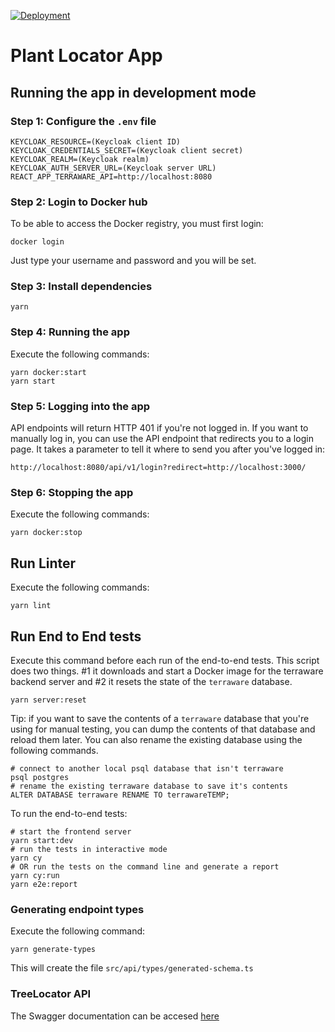 [![Deployment](https://github.com/terraware/tree-location-web/actions/workflows/workflow.yml/badge.svg)](https://github.com/terraware/tree-location-web/actions/workflows/workflow.yml)

# Plant Locator App

## Running the app in development mode

### Step 1: Configure the `.env` file

```
KEYCLOAK_RESOURCE=(Keycloak client ID)
KEYCLOAK_CREDENTIALS_SECRET=(Keycloak client secret)
KEYCLOAK_REALM=(Keycloak realm)
KEYCLOAK_AUTH_SERVER_URL=(Keycloak server URL)
REACT_APP_TERRAWARE_API=http://localhost:8080
```

### Step 2: Login to Docker hub

To be able to access the Docker registry, you must first login:

```shell
docker login
```

Just type your username and password and you will be set.

### Step 3: Install dependencies

```
yarn
```

### Step 4: Running the app

Execute the following commands:

```shell
yarn docker:start
yarn start
```

### Step 5: Logging into the app

API endpoints will return HTTP 401 if you're not logged in. If you want to manually log in, you can use the API endpoint that redirects you to a login page. It takes a parameter to tell it where to send you after you've logged in:

```
http://localhost:8080/api/v1/login?redirect=http://localhost:3000/
```

### Step 6: Stopping the app

Execute the following commands:

```shell
yarn docker:stop
```

## Run Linter

Execute the following commands:

```shell
yarn lint
```

## Run End to End tests

Execute this command before each run of the end-to-end tests. This script does two things. #1 it downloads and start a Docker image for the terraware backend server and #2 it resets the state of the `terraware` database.

```shell
yarn server:reset
```
Tip: if you want to save the contents of a `terraware` database that you're using for manual testing, you can dump the contents of that database and reload them later. You can also rename the existing database using the following commands.

```shell
# connect to another local psql database that isn't terraware
psql postgres
# rename the existing terraware database to save it's contents
ALTER DATABASE terraware RENAME TO terrawareTEMP;
````

To run the end-to-end tests:

```shell
# start the frontend server
yarn start:dev
# run the tests in interactive mode
yarn cy
# OR run the tests on the command line and generate a report
yarn cy:run
yarn e2e:report
```

### Generating endpoint types

Execute the following command:

```shell
yarn generate-types
```

This will create the file `src/api/types/generated-schema.ts`

### TreeLocator API

The Swagger documentation can be accesed [here](http://localhost:8080/docs)
